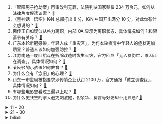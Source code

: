 1. 「智障男子抢劫案」再审改判无罪，法院判决国家赔偿 234 万余元，如何从法律角度解读该案？ [:link:](https://www.zhihu.com/question/664425117)
2. 《黑神话：悟空》IGN 总部打出 8 分，IGN 中国开出满分 10 分，对此你有什么想说的？ [:link:](https://www.zhihu.com/question/664484288)
3. 网传王自如疑似从格力离职，内部 OA 显示为离职状态，具体情况如何？和限高令有关吗？ [:link:](https://www.zhihu.com/question/664462875)
4. 广东本轮新冠感染，年轻人成「重灾区」，为何本轮疫情中年轻人的症状更加明显？普通人该如何加强防控？ [:link:](https://www.zhihu.com/question/664344203)
5. 江苏南通一废旧航母在拆除改造时发生火灾，官方回应「无人员伤亡，原因正在调查」，具体情况如何？ [:link:](https://www.zhihu.com/question/664481993)
6. 爱反驳的小孩该如何教育？ [:link:](https://www.zhihu.com/question/664256897)
7. 为什么会有「念旧」的心理？ [:link:](https://www.zhihu.com/question/663190239)
8. 山东一市监局被指要求涉传销企业认罚 2100 万，官方通报「成立调查组」，具体情况如何？ [:link:](https://www.zhihu.com/question/664425671)
9. 有哪些电影您看过三遍以上呢？ [:link:](https://www.zhihu.com/question/662307736)
10. 为什么史铁生的家人避免刺激他，但余华、莫言等好友却不用顾忌? [:link:](https://www.zhihu.com/question/630482582)
<details>
<summary>11 ~ 20</summary>

11. 俄罗斯谈乌克兰攻击库尔斯克：大部分已被消灭，这是真的吗？ [:link:](https://www.zhihu.com/question/664388093)
12. 七部门发文推进汽车以旧换新，补贴翻倍，提高到2万元和1.5万元，已发补贴可补齐差额，将产生哪些影响？ [:link:](https://www.zhihu.com/question/664463394)
13. 清北网红 CEO 刘光耀官宣离婚，发长文《致信邦集团董事长》追问前妻，具体情况如何？ [:link:](https://www.zhihu.com/question/664442505)
14. 河南省监狱管理局通报「18 岁考生」事件 ，韩某某出生年月存疑，不予录用，透露出哪些信息？ [:link:](https://www.zhihu.com/question/664453379)
15. 加沙超 4 万人死亡，挖墓人称「墓地已无处埋葬死者」，目前巴勒斯坦局势如何？这场战争何时能结束？ [:link:](https://www.zhihu.com/question/664427411)
16. 美国篮球队巴黎奥运会期间都住在一家未公开的豪华酒店，为何美国篮球队不像其他运动员一样都住在奥运村？ [:link:](https://www.zhihu.com/question/663261852)
17. 没赶上火车能退票吗？ [:link:](https://www.zhihu.com/question/23020164)
18. 他信女儿贝东丹·西那瓦当选泰国新总理，成为他信家族第四位总理，有哪些信息值得关注？ [:link:](https://www.zhihu.com/question/664440581)
19. 「结婚登记不再需要户口簿」引热议，真的可以解决天价彩礼问题吗？是否存在潜在风险？ [:link:](https://www.zhihu.com/question/664426605)
20. 单依纯新歌《纯妹妹》上线，好不好听？质量怎么样？ [:link:](https://www.zhihu.com/question/662025843)
</details>
<details>
<summary>21 ~ 30</summary>

21. 各位如何理解谋士以身入局，举棋胜天半子？ [:link:](https://www.zhihu.com/question/620271143)
22. 喜欢哪些文案？ [:link:](https://www.zhihu.com/question/663265766)
23. 《黑神话：悟空》媒体评分出炉，MC 媒体均分 84，如何评价国内外游戏媒体评分？ [:link:](https://www.zhihu.com/question/664484176)
24. 为什么猫在兴奋玩耍的时候会给人一种「失智」感？ [:link:](https://www.zhihu.com/question/663673739)
25. 你最近一次骑行去了哪？能分享下当时的感受么？ [:link:](https://www.zhihu.com/question/662292428)
26. 商务部将进一步放宽外国投资者战略投资上市公司的限制，拓宽外商投资渠道，释放了哪些信号？ [:link:](https://www.zhihu.com/question/664454282)
27. 如何看待中国挖运河? [:link:](https://www.zhihu.com/question/663924979)
28. 世卫组织拉响全球最高级别警报，今年以来报告猴痘病例数超 1.56 万例，为何此次来势汹汹？ [:link:](https://www.zhihu.com/question/664358643)
29. 你经历最大的外贸订单多大? [:link:](https://www.zhihu.com/question/361905628)
30. 爱情就是爱情，永远不会变成亲情，你认同吗？ [:link:](https://www.zhihu.com/question/661935964)
</details><details>
<summary>bilibili</summary>

</details>